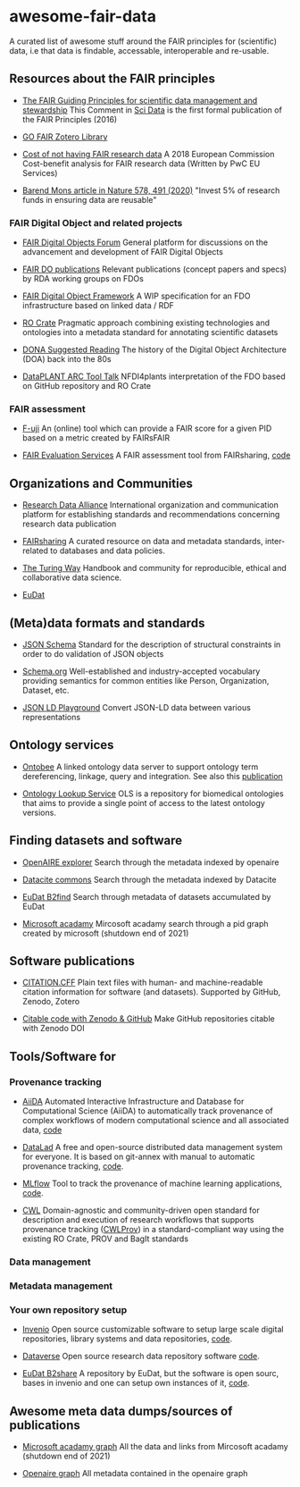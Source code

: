 # awesome-fair-data
A curated list of awesome stuff around the FAIR principles for (scientific) data, i.e that data is findable, accessable, interoperable and re-usable.


## Resources about the FAIR principles
* [The FAIR Guiding Principles for scientific data management and stewardship](https://doi.org/10.1038/sdata.2016.18) This Comment in [Sci Data](https://www.nature.com/sdata/) is the first formal publication of the FAIR Principles (2016)

* [GO FAIR Zotero Library](https://www.zotero.org/groups/2345721/fair_data_resources/)

* [Cost of not having FAIR research data](https://op.europa.eu/s/sV6Z) A 2018 European Commission Cost-benefit analysis for FAIR research data (Written by PwC EU Services)

* [Barend Mons article in Nature 578, 491 (2020)](https://doi.org/10.1038/d41586-020-00505-7) "Invest 5% of research funds in ensuring data are reusable"

### FAIR Digital Object and related projects
* [FAIR Digital Objects Forum](https://fairdo.org/) General platform for discussions on the advancement and development of FAIR Digital Objects

* [FAIR DO publications](https://www.rd-alliance.org/group/data-fabric-ig/wiki/fair-do-publications) Relevant publications (concept papers and specs) by RDA working groups on FDOs

* [FAIR Digital Object Framework](https://fairdigitalobjectframework.org/) A WIP specification for an FDO infrastructure based on linked data / RDF

* [RO Crate](https://www.researchobject.org/ro-crate/) Pragmatic approach combining existing technologies and ontologies into a metadata standard for annotating scientific datasets

* [DONA Suggested Reading](https://www.dona.net/suggested-reading-documents) The history of the Digital Object Architecture (DOA) back into the 80s

* [DataPLANT ARC Tool Talk](https://www.youtube.com/watch?v=dOMNzY5rUlE&t=2137s) NFDI4plants interpretation of the FDO based on GitHub repository and RO Crate

### FAIR assessment

* [F-uji](https://www.f-uji.net/) An (online) tool which can provide a FAIR score for a given PID based on a metric created by FAIRsFAIR

* [FAIR Evaluation Services](https://fairsharing.github.io/FAIR-Evaluator-FrontEnd/#!/) A FAIR assessment tool from FAIRsharing, [code](https://github.com/FAIRMetrics/Metrics)

## Organizations and Communities
* [Research Data Alliance](https://www.rd-alliance.org/) International organization and communication platform for establishing standards and recommendations concerning research data publication

* [FAIRsharing](https://fairsharing.org/) A curated resource on data and metadata standards, inter-related to databases and data policies. 

* [The Turing Way](https://the-turing-way.netlify.app/welcome.html) Handbook and community for reproducible, ethical and collaborative data science.

* [EuDat](https://www.eudat.eu/)

## (Meta)data formats and standards

* [JSON Schema](https://json-schema.org/) Standard for the description of structural constraints in order to do validation of JSON objects

* [Schema.org](https://schema.org/) Well-established and industry-accepted vocabulary providing semantics for common entities like Person, Organization, Dataset, etc.

* [JSON LD Playground](https://json-ld.org/playground/) Convert JSON-LD data between various representations

## Ontology services
* [Ontobee](http://www.ontobee.org/) A linked ontology data server to support ontology term dereferencing, linkage, query and integration. 
See also this [publication](https://academic.oup.com/nar/article/45/D1/D347/2770665)

* [Ontology Lookup Service](https://www.ebi.ac.uk/ols/index) OLS is a repository for biomedical ontologies that aims to provide a single point of access to the latest ontology versions.

## Finding datasets and software

* [OpenAIRE explorer](https://explore.openaire.eu/) Search through the metadata indexed by openaire

* [Datacite commons](https://commons.datacite.org/) Search through the metadata indexed by Datacite

* [EuDat B2find](http://b2find.eudat.eu/) Search through metadata of datasets accumulated by EuDat

* [Microsoft acadamy](https://academic.microsoft.com/home) Mircosoft acadamy search through a pid graph created by microsoft (shutdown end of 2021)

## Software publications

* [CITATION.CFF](https://citation-file-format.github.io/) Plain text files with human- and machine-readable citation information for software (and datasets). Supported by GitHub, Zenodo, Zotero

* [Citable code with Zenodo & GitHub](https://guides.github.com/activities/citable-code/) Make GitHub repositories citable with Zenodo DOI

## Tools/Software for

### Provenance tracking

* [AiiDA](https://www.aiida.net/) Automated Interactive Infrastructure and Database for Computational Science (AiiDA) to automatically track provenance of complex workflows of modern computational science and all associated data, [code](https://github.com/aiidateam/aiida-core)

* [DataLad](https://www.datalad.org/) A free and open-source distributed data management system for everyone. It is based on git-annex with manual to automatic provenance tracking, [code](https://github.com/datalad/datalad).

* [MLflow](https://mlflow.org/) Tool to track the provenance of machine learning applications, [code](https://github.com/mlflow/mlflow/).

* [CWL](https://www.commonwl.org) Domain-agnostic and community-driven open standard for description and execution of research workflows that supports provenance tracking ([CWLProv](https://github.com/common-workflow-language/cwltool/blob/main/CWLProv.rst)) in a standard-compliant way using the existing RO Crate, PROV and BagIt standards

### Data management

### Metadata management

### Your own repository setup

* [Invenio](https://invenio-software.org/) Open source customizable software to setup large scale digital repositories, library systems and data repositories, [code](https://github.com/inveniosoftware/invenio).

* [Dataverse](https://dataverse.org/) Open source research data repository software [code](https://github.com/IQSS/dataverse).

* [EuDat B2share](https://b2share.eudat.eu/) A repository by EuDat, but the software is open sourc, bases in invenio and one can setup own instances of it, [code](https://github.com/EUDAT-B2SHARE/b2share).

## Awesome meta data dumps/sources of publications

* [Microsoft acadamy graph](https://doi.org/10.5281/zenodo.2628216) All the data and links from Mircosoft acadamy (shutdown end of 2021)

* [Openaire graph](https://doi.org/10.5281/zenodo.4707307) All metadata contained in the openaire graph
